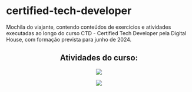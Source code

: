 # certified-tech-developer
Mochila do viajante, contendo conteúdos de exercícios e atividades executadas ao longo do curso CTD - Certified Tech Developer pela Digital House, com formação prevista para junho de 2024.

<h2 align="center">  
Atividades do curso:
</h2>

<p align="center">
<a href="https://github.com/FernandoBade"><img src="https://github-readme-stats.vercel.app/api?username=FernandoBade&show_icons=true&theme=dracula&show_owner" data-canonical-src="https://img.shields.io/github/followers/FernandoBade?style=social" style="max-width: 100%;"></a>
</p>

<p align="center">
<a href="https://github.com/FernandoBade"><img src="https://github-readme-stats.vercel.app/api/top-langs/?username=FernandoBade&show_icons=true&theme=dracula" data-canonical-src="https://github.com/FernandoBade/github-readme-stats?style=social" style="max-width: 100%;"></a>
</p>


